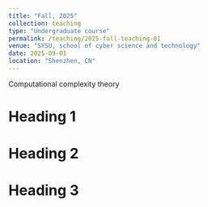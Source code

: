 ```yaml
---
title: "Fall, 2025"
collection: teaching
type: "Undergraduate course"
permalink: /teaching/2025-fall-teaching-01
venue: "SYSU, school of cyber science and technology"
date: 2025-09-01
location: "Shenzhen, CN"
---
```


Computational complexity theory

Heading 1
======

Heading 2
======

Heading 3
======
